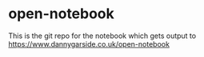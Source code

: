 # open-notebook

This is the git repo for the notebook which gets output to https://www.dannygarside.co.uk/open-notebook